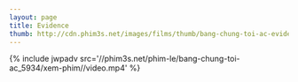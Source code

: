 ```yaml
---
layout: page
title: Evidence
thumb: http://cdn.phim3s.net/images/films/thumb/bang-chung-toi-ac-evidence-2013.jpg
---
```

{% include jwpadv src='//phim3s.net/phim-le/bang-chung-toi-ac_5934/xem-phim//video.mp4' %}